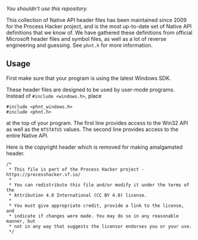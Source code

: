 *You shouldn't use this repository.*

This collection of Native API header files has been maintained since 2009 for the Process Hacker project, and is the most up-to-date set of Native API definitions that we know of. We have gathered these definitions from official Microsoft header files and symbol files, as well as a lot of reverse engineering and guessing. See `phnt.h` for more information.

## Usage

First make sure that your program is using the latest Windows SDK.

These header files are designed to be used by user-mode programs. Instead of `#include <windows.h>`, place

```
#include <phnt_windows.h>
#include <phnt.h>
```

at the top of your program. The first line provides access to the Win32 API as well as the `NTSTATUS` values. The second line provides access to the entire Native API. 

Here is the copyright header which is removed for making amalgamated header.
```
/*
 * This file is part of the Process Hacker project - https://processhacker.sf.io/ 
 *
 * You can redistribute this file and/or modify it under the terms of the 
 * Attribution 4.0 International (CC BY 4.0) license. 
 * 
 * You must give appropriate credit, provide a link to the license, and 
 * indicate if changes were made. You may do so in any reasonable manner, but 
 * not in any way that suggests the licensor endorses you or your use.
 */
```
